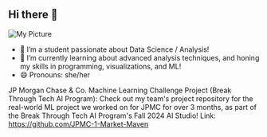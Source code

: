 ## Hi there 👋

![My Picture](https://imgur.com/a/dbZJWi6)


- 🤔 I’m a student passionate about Data Science / Analysis!
- 🌱 I’m currently learning about advanced analysis techniques, and honing my skills in programming, visualizations, and ML!
- 😄 Pronouns: she/her

JP Morgan Chase & Co. Machine Learning Challenge Project (Break Through Tech AI Program): Check out my team's project repository for the real-world ML project we worked on for JPMC for over 3 months, as part of the Break Through Tech AI Program's Fall 2024 AI Studio! 
Link: https://github.com/JPMC-1-Market-Maven


